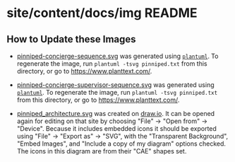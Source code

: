 # site/content/docs/img README

## How to Update these Images

- [pinniped-concierge-sequence.svg](pinniped-concierge-sequence.svg) was
  generated using [`plantuml`](https://plantuml.com/).  To regenerate the image,
  run `plantuml -tsvg pinniped.txt` from this directory, or go to
  https://www.planttext.com/.

- [pinniped-concierge-supervisor-sequence.svg](pinniped-concierge-supervisor-sequence.svg)
  was generated using [`plantuml`](https://plantuml.com/).  To regenerate the
  image, run `plantuml -tsvg pinniped.txt` from this directory, or go to
  https://www.planttext.com/.

- [pinniped_architecture.svg](pinniped_architecture.svg) was created on [draw.io](https://draw.io).
  It can be opened again for editing on that site by choosing "File" -> "Open from" -> "Device".
  Because it includes embedded icons it should be exported using "File" -> "Export as" -> "SVG",
  with the "Transparent Background", "Embed Images", and "Include a copy of my diagram" options
  checked. The icons in this diagram are from their "CAE" shapes set.
